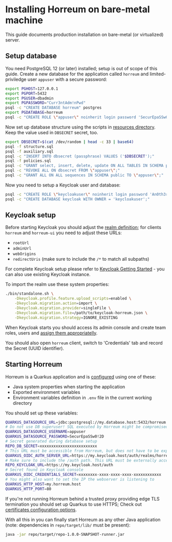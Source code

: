 # Installing Horreum on bare-metal machine

This guide documents production installation on bare-metal (or virtualized) server.

## Setup database

You need PostgreSQL 12 (or later) installed; setup is out of scope of this guide. Create a new database for the application called `horreum` and limited-priviledge user `appuser` with a secure password:

```bash
export PGHOST=127.0.0.1
export PGPORT=5432
export PGUSER=dbadmin
export PGPASSWORD="Curr3ntAdm!nPwd"
psql -c "CREATE DATABASE horreum" postgres
export PGDATABASE=horreum
psql -c "CREATE ROLE \"appuser\" noinherit login password 'SecurEpaSSw0!2D';" postgres
```

Now set up database structure using the scripts in [resources directory](https://github.com/Hyperfoil/Horreum/tree/master/repo/src/main/resources). Keep the value used in `DBSECRET` secret, too.

```bash
export DBSECRET=$(cat /dev/random | head -c 33 | base64)
psql -f structure.sql
psql -f auxiliary.sql
psql -c "INSERT INTO dbsecret (passphrase) VALUES ('$DBSECRET');"
psql -f policies.sql
psql -c "GRANT select, insert, delete, update ON ALL TABLES IN SCHEMA public TO \"appuser\";"
psql -c "REVOKE ALL ON dbsecret FROM \"appuser\";"
psql -c "GRANT ALL ON ALL sequences IN SCHEMA public TO \"appuser\";"
```

Now you need to setup a Keycloak user and database:

```bash
psql -c "CREATE ROLE \"keycloakuser\" noinherit login password 'An0th3rPA55w0rD';"
psql -c "CREATE DATABASE keycloak WITH OWNER = 'keycloakuser';"
```

## Keycloak setup

Before starting Keycloak you should adjust the [realm definition](https://github.com/Hyperfoil/Horreum/blob/master/repo/src/main/resources/keycloak-horreum.json); for clients `horreum` and `horreum-ui` you need to adjust these URLs:

* `rootUrl`
* `adminUrl`
* `webOrigins`
* `redirectUris` (make sure to include the `/*` to match all subpaths)

For complete Keycloak setup please refer to [Keycloak Getting Started](https://www.keycloak.org/docs/latest/getting_started/index.html) - you can also use existing Keycloak instance.

To import the realm use these system properties:

```bash
./bin/standalone.sh \
    -Dkeycloak.profile.feature.upload_scripts=enabled \
    -Dkeycloak.migration.action=import \
    -Dkeycloak.migration.provider=singleFile \
    -Dkeycloak.migration.file=/path/to/keycloak-horreum.json \
    -Dkeycloak.migration.strategy=IGNORE_EXISTING
```

When Keycloak starts you should access its admin console and create team roles, users and [assign them appropriatelly](user_management.html).

You should also open `horreum` client, switch to 'Credentials' tab and record the Secret (UUID identifier).

## Starting Horreum

Horreum is a Quarkus application and is [configured](https://quarkus.io/guides/config#overriding-properties-at-runtime) using one of these:

* Java system properties when starting the application
* Exported environment variables
* Environment variables definition in `.env` file in the current working directory

You should set up these variables:

```bash
QUARKUS_DATASOURCE_URL=jdbc:postgresql://my.database.host:5432/horreum
# Do not use DB superuser! SQL executed by Horreum might be compromised.
QUARKUS_DATASOURCE_USERNAME=appuser
QUARKUS_DATASOURCE_PASSWORD=SecurEpaSSw0!2D
# Secret generated during database setup
REPO_DB_SECRET=xxxxxxxxxxxxxxxxxxxxxxxxx
# This URL must be accessible from Horreum, but does not have to be exposed to the world
QUARKUS_OIDC_AUTH_SERVER_URL=https://my.keycloak.host/auth/realms/horreum
# Make sure to include the /auth path. This URL must be externally accessible.
REPO_KEYCLOAK_URL=https://my.keycloak.host/auth
# Secret found in Keycloak console
QUARKUS_OIDC_CREDENTIALS_SECRET=xxxxxxxx-xxxx-xxxx-xxxx-xxxxxxxxxxxx
# You might also want to set the IP the webserver is listening to
QUARKUS_HTTP_HOST=my.horreum.host
QUARKUS_HTTP_PORT=80
```

If you're not running Horreum behind a trusted proxy providing edge TLS termination you should set up Quarkus to use HTTPS; Check out [certificates configuration options](https://quarkus.io/guides/all-config#quarkus-vertx-http_quarkus-vertx-http).

With all this in you can finally start Horreum as any other Java application (note: dependencies in `repo/target/lib/` must be present):

```bash
java -jar repo/target/repo-1.0.0-SNAPSHOT-runner.jar
```
